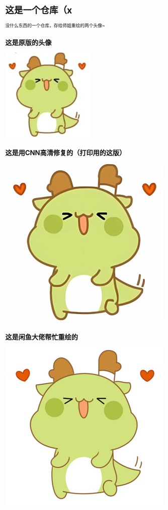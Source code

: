 # 这是一个仓库（x
没什么东西的一个仓库，存给师姐重绘的两个头像~
## 这是原版的头像
![师姐头像原版.jpg](./师姐头像原版.jpg)
## 这是用CNN高清修复的（打印用的这版）
![师姐头像高清修复版.jpg](./师姐头像高清修复版.jpg)
## 这是闲鱼大佬帮忙重绘的
![师姐头像手绘版.jpg](./师姐头像手绘版.jpg)